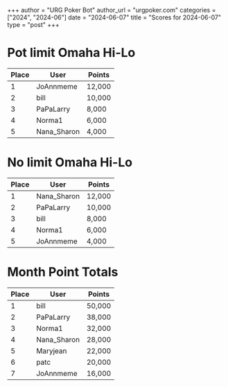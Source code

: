 +++
author = "URG Poker Bot"
author_url = "urgpoker.com"
categories = ["2024", "2024-06"]
date = "2024-06-07"
title = "Scores for 2024-06-07"
type = "post"
+++
# Pot limit Omaha Hi-Lo

| Place | User | Points |
|-------|------|--------|
| 1 | JoAnnmeme | 12,000 |
| 2 | bill | 10,000 |
| 3 | PaPaLarry | 8,000 |
| 4 | Norma1 | 6,000 |
| 5 | Nana_Sharon | 4,000 |

# No limit Omaha Hi-Lo

| Place | User | Points |
|-------|------|--------|
| 1 | Nana_Sharon | 12,000 |
| 2 | PaPaLarry | 10,000 |
| 3 | bill | 8,000 |
| 4 | Norma1 | 6,000 |
| 5 | JoAnnmeme | 4,000 |

# Month Point Totals

| Place | User | Points |
|-------|------|--------|
| 1 | bill | 50,000 |
| 2 | PaPaLarry | 38,000 |
| 3 | Norma1 | 32,000 |
| 4 | Nana_Sharon | 28,000 |
| 5 | Maryjean | 22,000 |
| 6 | patc | 20,000 |
| 7 | JoAnnmeme | 16,000 |
